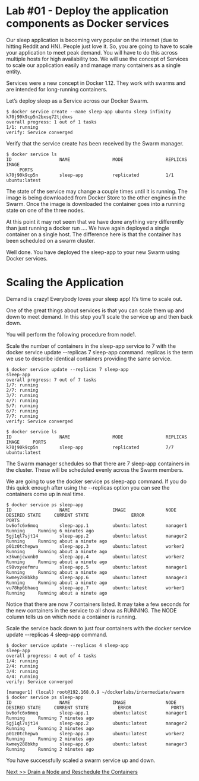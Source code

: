 # Lab #01 - Deploy the application components as Docker services

Our sleep application is becoming very popular on the internet (due to hitting Reddit and HN). 
People just love it. So, you are going to have to scale your application to meet peak demand. 
You will have to do this across multiple hosts for high availability too. 
We will use the concept of Services to scale our application easily and manage many containers as a single entity.

Services were a new concept in Docker 1.12. They work with swarms and are intended for long-running containers.

Let’s deploy sleep as a Service across our Docker Swarm.



```
$ docker service create --name sleep-app ubuntu sleep infinity
k70j90k9cp5n2bxsq72tjdmxs
overall progress: 1 out of 1 tasks
1/1: running
verify: Service converged
```

Verify that the service create has been received by the Swarm manager.

```
$ docker service ls
ID                  NAME                MODE                REPLICAS            IMAGE
     PORTS
k70j90k9cp5n        sleep-app           replicated          1/1                 ubuntu:latest

```

The state of the service may change a couple times until it is running. The image is being downloaded from Docker Store to the other engines in the Swarm. Once the image is downloaded the container goes into a running state on one of the three nodes.

At this point it may not seem that we have done anything very differently than just running a docker run .... We have again deployed a single container on a single host. The difference here is that the container has been scheduled on a swarm cluster.

Well done. You have deployed the sleep-app to your new Swarm using Docker services.


# Scaling the Application

Demand is crazy! Everybody loves your sleep app! It’s time to scale out.

One of the great things about services is that you can scale them up and down to meet demand. In this step you’ll scale the service up and then back down.

You will perform the following procedure from node1.

Scale the number of containers in the sleep-app service to 7 with the docker service update --replicas 7 sleep-app command. replicas is the term we use to describe identical containers providing the same service.

```
$ docker service update --replicas 7 sleep-app
sleep-app
overall progress: 7 out of 7 tasks
1/7: running
2/7: running
3/7: running
4/7: running
5/7: running
6/7: running
7/7: running
verify: Service converged
```

```
$ docker service ls
ID                  NAME                MODE                REPLICAS            IMAGE     PORTS
k70j90k9cp5n        sleep-app           replicated          7/7                 ubuntu:latest
```

The Swarm manager schedules so that there are 7 sleep-app containers in the cluster. These will be scheduled evenly across the Swarm members.

We are going to use the docker service ps sleep-app command. If you do this quick enough after using the --replicas option you can see the containers come up in real time.

```
$ docker service ps sleep-app
ID                  NAME                IMAGE               NODE                DESIRED STATE     CURRENT STATE                ERROR               PORTS
bv6ofc6x6moq        sleep-app.1         ubuntu:latest       manager1            Running     Running 6 minutes ago
5gj1ql7sjt14        sleep-app.2         ubuntu:latest       manager2            Running     Running about a minute ago
p01z0tchepwa        sleep-app.3         ubuntu:latest       worker2             Running     Running about a minute ago
x3kwnjcwxnb0        sleep-app.4         ubuntu:latest       worker2             Running     Running about a minute ago
c98vxyeefmru        sleep-app.5         ubuntu:latest       manager1            Running     Running about a minute ago
kwmey288bkhp        sleep-app.6         ubuntu:latest       manager3            Running     Running about a minute ago
vu78hp6bhauq        sleep-app.7         ubuntu:latest       worker1             Running     Running about a minute ago
```

Notice that there are now 7 containers listed. It may take a few seconds for the new containers in the service to all show as RUNNING. The NODE column tells us on which node a container is running.

Scale the service back down to just four containers with the docker service update --replicas 4 sleep-app command.

```
$ docker service update --replicas 4 sleep-app
sleep-app
overall progress: 4 out of 4 tasks
1/4: running
2/4: running
3/4: running
4/4: running
verify: Service converged
```

```
[manager1] (local) root@192.168.0.9 ~/dockerlabs/intermediate/swarm
$ docker service ps sleep-app
ID                  NAME                IMAGE               NODE                DESIRED STATE     CURRENT STATE           ERROR               PORTS
bv6ofc6x6moq        sleep-app.1         ubuntu:latest       manager1            Running     Running 7 minutes ago
5gj1ql7sjt14        sleep-app.2         ubuntu:latest       manager2            Running     Running 2 minutes ago
p01z0tchepwa        sleep-app.3         ubuntu:latest       worker2             Running     Running 2 minutes ago
kwmey288bkhp        sleep-app.6         ubuntu:latest       manager3            Running     Running 2 minutes ago
```

You have successfully scaled a swarm service up and down.


[Next >> Drain a Node and Reschedule the Containers ](https://github.com/collabnix/dockerlabs/blob/master/intermediate/swarm/lab02-drain-a-node-and-reschedule-the-containers.md)
